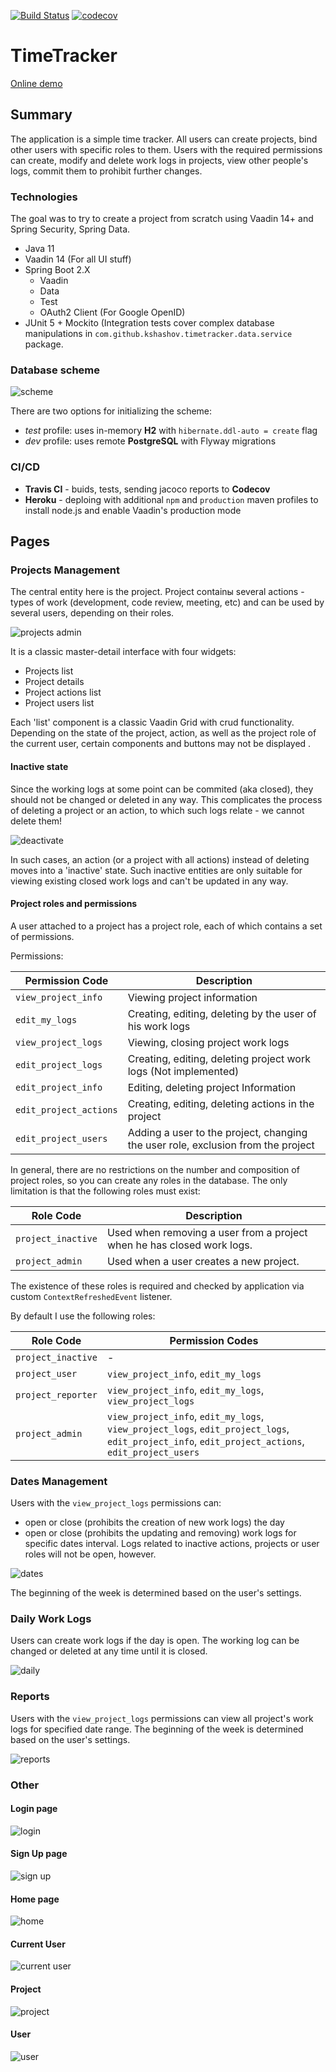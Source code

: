 [![Build Status](https://travis-ci.org/kshashov/TimeTracker.svg?branch=master)](https://travis-ci.org/kshashov/TimeTracker) [![codecov](https://codecov.io/gh/kshashov/timetracker/branch/master/graph/badge.svg)](https://codecov.io/gh/kshashov/timetracker)

# TimeTracker

[Online demo](https://time-tracker1.herokuapp.com)

## Summary
The application is a simple time tracker.
All users can create projects, bind other users with specific roles to them.
Users with the required permissions can create, modify and delete work logs in projects, view other people's logs, commit them to prohibit further changes.

### Technologies
The goal was to try to create a project from scratch using Vaadin 14+ and Spring Security, Spring Data.

* Java 11
* Vaadin 14 (For all UI stuff)
* Spring Boot 2.X
    * Vaadin
    * Data
    * Test
    * OAuth2 Client (For Google OpenID)
* JUnit 5 + Mockito (Integration tests cover complex database manipulations in `com.github.kshashov.timetracker.data.service` package.

### Database scheme

![scheme](images/scheme.png "scheme")

There are two options for initializing the scheme:
* _test_ profile: uses in-memory **H2** with `hibernate.ddl-auto = create` flag
* _dev_ profile: uses remote **PostgreSQL** with Flyway migrations

### CI/CD

* **Travis CI** - buids, tests, sending jacoco reports to **Codecov**
* **Heroku** - deploing with additional `npm` and `production` maven profiles to install node.js and enable Vaadin's production mode

## Pages
### Projects Management

The central entity here is the project. Project containы several actions - types of work (development, code review, meeting, etc) and can be used by several users, depending on their roles. 

![projects admin](images/admin_projects.png "projects admin")

It is a classic master-detail interface with four widgets:
* Projects list
* Project details
* Project actions list
* Project users list

Each 'list' component is a classic Vaadin Grid with crud functionality. Depending on the state of the project, action, as well as the project role of the current user, certain components and buttons may not be displayed .

#### Inactive state
Since the working logs at some point can be commited (aka closed), they should not be changed or deleted in any way. This complicates the process of deleting a project or an action, to which such logs relate - we cannot delete them! 

![deactivate](images/deactivate.png "deactivate")

In such cases, an action (or a project with all actions) instead of deleting moves into a 'inactive' state. Such inactive entities are only suitable for viewing existing closed work logs and can't be updated in any way.

#### Project roles and permissions

A user attached to a project has a project role, each of which contains a set of permissions.

Permissions:

Permission Code | Description
------------ | -------------
`view_project_info` | Viewing project information
`edit_my_logs` | Creating, editing, deleting by the user of his work logs
`view_project_logs` | Viewing, closing project work logs
`edit_project_logs` | Creating, editing, deleting project work logs (Not implemented)
`edit_project_info` | Editing, deleting project Information
`edit_project_actions` | Creating, editing, deleting actions in the project
`edit_project_users` | Adding a user to the project, changing the user role, exclusion from the project

In general, there are no restrictions on the number and composition of project roles, so you can create any roles in the database. The only limitation is that the following roles must exist:

Role Code | Description
------------ | -------------
`project_inactive` | Used when removing a user from a project when he has closed work logs.
`project_admin` | Used when a user creates a new project.

The existence of these roles is required and checked by application via custom `ContextRefreshedEvent` listener.

By default I use the following roles:

Role Code | Permission Codes
------------ | -------------
`project_inactive` | -
`project_user` |  `view_project_info`, `edit_my_logs`
`project_reporter` | `view_project_info`, `edit_my_logs`, `view_project_logs`
`project_admin` | `view_project_info`, `edit_my_logs`, `view_project_logs`, `edit_project_logs`, `edit_project_info`, `edit_project_actions`, `edit_project_users`

### Dates Management

Users with the `view_project_logs` permissions can:
* оpen or close (prohibits the creation of new work logs) the day
* open or close (prohibits the updating and removing) work logs for specific dates interval. Logs related to inactive actions, projects or user roles will not be open, however.

![dates](images/dates.png "dates")

The beginning of the week is determined based on the user's settings.
### Daily Work Logs

Users can create work logs if the day is open. The working log can be changed or deleted at any time until it is closed.

![daily](images/daily.png "daily")

### Reports

Users with the `view_project_logs` permissions can view all project's work logs for specified date range. The beginning of the week is determined based on the user's settings.

![reports](images/reports.png "reports")

### Other
#### Login page

![login](images/oauth_login.png "login")

#### Sign Up page

![sign up](images/registration.png "sign up")

#### Home page

![home](images/home.png "home")

#### Current User

![current user](images/user.png "current user")

#### Project

![project](images/projects.png "project")

#### User

![user](images/users.png "user") 
